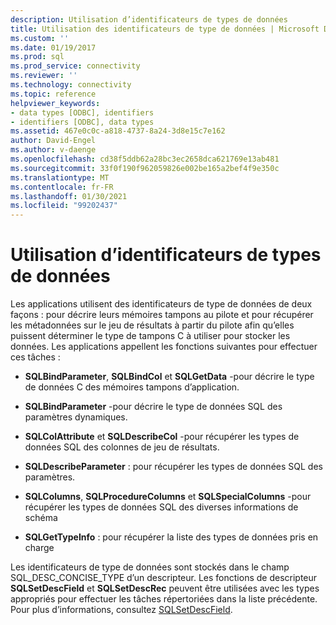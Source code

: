 ```yaml
---
description: Utilisation d’identificateurs de types de données
title: Utilisation des identificateurs de type de données | Microsoft Docs
ms.custom: ''
ms.date: 01/19/2017
ms.prod: sql
ms.prod_service: connectivity
ms.reviewer: ''
ms.technology: connectivity
ms.topic: reference
helpviewer_keywords:
- data types [ODBC], identifiers
- identifiers [ODBC], data types
ms.assetid: 467e0c0c-a818-4737-8a24-3d8e15c7e162
author: David-Engel
ms.author: v-daenge
ms.openlocfilehash: cd38f5ddb62a28bc3ec2658dca621769e13ab481
ms.sourcegitcommit: 33f0f190f962059826e002be165a2bef4f9e350c
ms.translationtype: MT
ms.contentlocale: fr-FR
ms.lasthandoff: 01/30/2021
ms.locfileid: "99202437"
---
```

# <a name="using-data-type-identifiers"></a>Utilisation d’identificateurs de types de données
Les applications utilisent des identificateurs de type de données de deux façons : pour décrire leurs mémoires tampons au pilote et pour récupérer les métadonnées sur le jeu de résultats à partir du pilote afin qu’elles puissent déterminer le type de tampons C à utiliser pour stocker les données. Les applications appellent les fonctions suivantes pour effectuer ces tâches :  
  
-   **SQLBindParameter**, **SQLBindCol** et **SQLGetData** -pour décrire le type de données C des mémoires tampons d’application.  
  
-   **SQLBindParameter** -pour décrire le type de données SQL des paramètres dynamiques.  
  
-   **SQLColAttribute** et **SQLDescribeCol** -pour récupérer les types de données SQL des colonnes de jeu de résultats.  
  
-   **SQLDescribeParameter** : pour récupérer les types de données SQL des paramètres.  
  
-   **SQLColumns**, **SQLProcedureColumns** et **SQLSpecialColumns** -pour récupérer les types de données SQL des diverses informations de schéma  
  
-   **SQLGetTypeInfo** : pour récupérer la liste des types de données pris en charge  
  
 Les identificateurs de type de données sont stockés dans le champ SQL_DESC_CONCISE_TYPE d’un descripteur. Les fonctions de descripteur **SQLSetDescField** et **SQLSetDescRec** peuvent être utilisées avec les types appropriés pour effectuer les tâches répertoriées dans la liste précédente. Pour plus d’informations, consultez [SQLSetDescField](../../../odbc/reference/syntax/sqlsetdescfield-function.md).
